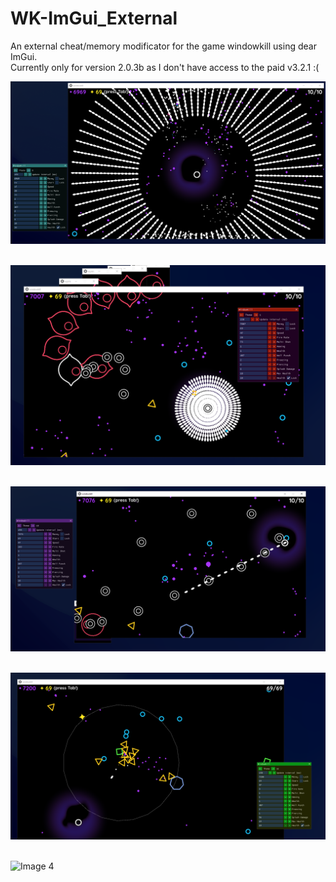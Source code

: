 # WK-ImGui_External 
An external cheat/memory modificator for the game windowkill using dear ImGui.
<br>Currently only for version 2.0.3b as I don't have access to the paid v3.2.1 :(
<br>

![Image 1](images/1.png)
<br>
<br>

![Image 2](images/2.png)
<br>
<br>

![Image 3](images/3.png)
<br>
<br>

![Image 4](images/4.png)
<br>
<br>

![Image 4](images/5.png)